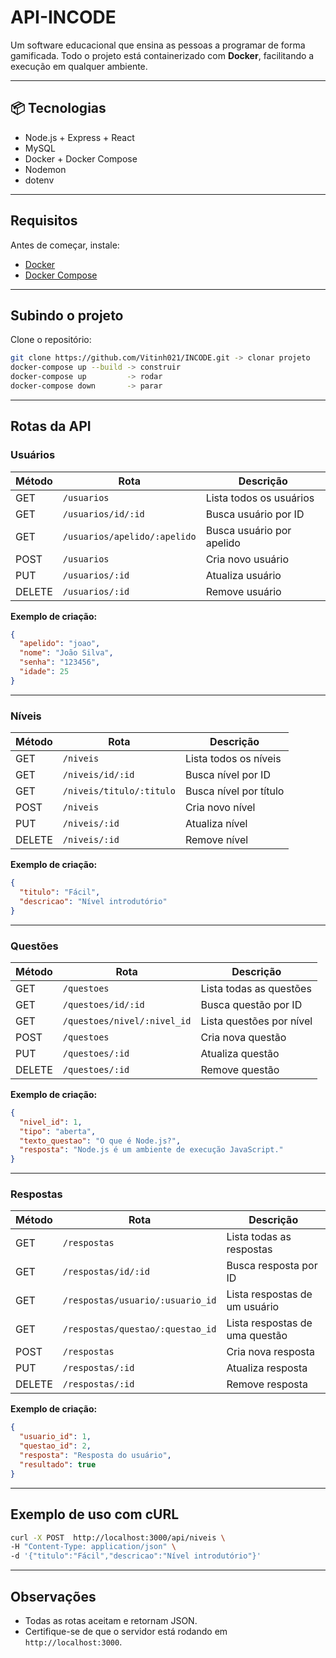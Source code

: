 # API-INCODE

Um software educacional que ensina as pessoas a programar de forma gamificada. Todo o projeto está containerizado com **Docker**, facilitando a execução em qualquer ambiente.

---

## 📦 Tecnologias

- Node.js + Express + React
- MySQL
- Docker + Docker Compose
- Nodemon
- dotenv

---

## Requisitos

Antes de começar, instale:

- [Docker](https://www.docker.com/)
- [Docker Compose](https://docs.docker.com/compose/)

---

## Subindo o projeto

Clone o repositório:

```bash
git clone https://github.com/Vitinh021/INCODE.git -> clonar projeto
docker-compose up --build -> construir
docker-compose up         -> rodar
docker-compose down       -> parar
```

---

## Rotas da API

### Usuários

| Método | Rota                        | Descrição                |
|--------|-----------------------------|--------------------------|
| GET    | `/usuarios`                 | Lista todos os usuários  |
| GET    | `/usuarios/id/:id`          | Busca usuário por ID     |
| GET    | `/usuarios/apelido/:apelido`| Busca usuário por apelido|
| POST   | `/usuarios`                 | Cria novo usuário        |
| PUT    | `/usuarios/:id`             | Atualiza usuário         |
| DELETE | `/usuarios/:id`             | Remove usuário           |

**Exemplo de criação:**
```json
{
  "apelido": "joao",
  "nome": "João Silva",
  "senha": "123456",
  "idade": 25
}
```

---

### Níveis

| Método | Rota                        | Descrição                |
|--------|-----------------------------|--------------------------|
| GET    | `/niveis`                   | Lista todos os níveis    |
| GET    | `/niveis/id/:id`            | Busca nível por ID       |
| GET    | `/niveis/titulo/:titulo`    | Busca nível por título   |
| POST   | `/niveis`                   | Cria novo nível          |
| PUT    | `/niveis/:id`               | Atualiza nível           |
| DELETE | `/niveis/:id`               | Remove nível             |

**Exemplo de criação:**
```json
{
  "titulo": "Fácil",
  "descricao": "Nível introdutório"
}
```

---

### Questões

| Método | Rota                              | Descrição                    |
|--------|-----------------------------------|------------------------------|
| GET    | `/questoes`                       | Lista todas as questões      |
| GET    | `/questoes/id/:id`                | Busca questão por ID         |
| GET    | `/questoes/nivel/:nivel_id`       | Lista questões por nível     |
| POST   | `/questoes`                       | Cria nova questão            |
| PUT    | `/questoes/:id`                   | Atualiza questão             |
| DELETE | `/questoes/:id`                   | Remove questão               |

**Exemplo de criação:**
```json
{
  "nivel_id": 1,
  "tipo": "aberta",
  "texto_questao": "O que é Node.js?",
  "resposta": "Node.js é um ambiente de execução JavaScript."
}
```

---

### Respostas

| Método | Rota                                  | Descrição                    |
|--------|---------------------------------------|------------------------------|
| GET    | `/respostas`                          | Lista todas as respostas     |
| GET    | `/respostas/id/:id`                   | Busca resposta por ID        |
| GET    | `/respostas/usuario/:usuario_id`      | Lista respostas de um usuário|
| GET    | `/respostas/questao/:questao_id`      | Lista respostas de uma questão|
| POST   | `/respostas`                          | Cria nova resposta           |
| PUT    | `/respostas/:id`                      | Atualiza resposta            |
| DELETE | `/respostas/:id`                      | Remove resposta              |

**Exemplo de criação:**
```json
{
  "usuario_id": 1,
  "questao_id": 2,
  "resposta": "Resposta do usuário",
  "resultado": true
}
```

---

## Exemplo de uso com cURL

```bash
curl -X POST  http://localhost:3000/api/niveis \
-H "Content-Type: application/json" \
-d '{"titulo":"Fácil","descricao":"Nível introdutório"}'
```

---

## Observações

- Todas as rotas aceitam e retornam JSON.
- Certifique-se de que o servidor está rodando em `http://localhost:3000`.

